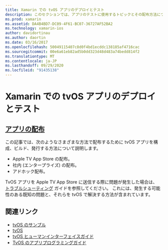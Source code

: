```yaml
---
title: Xamarin での tvOS アプリのデプロイとテスト
description: このセクションでは、アプリのテストに使用するトピックとその配布方法について説明します。 このトピックには、デバッグに使用するツール、テスト担当者へのデプロイ、Apple TV App Store にアプリケーションを発行する方法などが含まれます。
ms.prod: xamarin
ms.assetid: DA4B4BD7-DC09-4F61-BC07-36727AF52BA2
ms.technology: xamarin-ios
author: davidortinau
ms.author: daortin
ms.date: 03/16/2017
ms.openlocfilehash: 50049115407c8d0f4bd1ecddc138185af4716cac
ms.sourcegitcommit: 00e6a61eb82ad5b0dd323d48d483a74bedd814f2
ms.translationtype: MT
ms.contentlocale: ja-JP
ms.lasthandoff: 09/29/2020
ms.locfileid: "91435138"
---
```

# <a name="deploying-and-testing-tvos-apps-in-xamarin"></a>Xamarin での tvOS アプリのデプロイとテスト

## <a name="app-distribution"></a>[アプリの配布](~/ios/tvos/deploy-test/app-distribution/index.md)

この記事では、次のようなさまざまな方法で配布するために tvOS アプリを構成、ビルド、発行する方法について説明します。

- Apple TV App Store の配布。
- 社内 (エンタープライズ) の配布。
- アドホック配布。

TvOS アプリを Apple TV App Store に送信する際に問題が発生した場合は、 [トラブルシューティング](~/ios/tvos/troubleshooting.md) ガイドを参照してください。 これには、発生する可能性のある既知の問題と、それらを tvOS で解決する方法が含まれています。

## <a name="related-links"></a>関連リンク

- [tvOS のサンプル](/samples/browse/?products=xamarin&term=Xamarin.iOS%2btvOS)
- [tvOS](https://developer.apple.com/tvos/)
- [tvOS ヒューマンインターフェイスガイド](https://developer.apple.com/tvos/human-interface-guidelines/)
- [TvOS のアプリプログラミングガイド](https://developer.apple.com/library/prerelease/tvos/documentation/General/Conceptual/AppleTV_PG/)